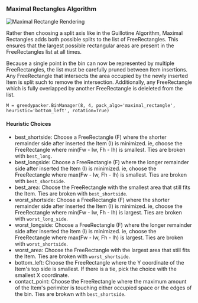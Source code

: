 ### Maximal Rectangles Algorithm
  ![Maximal Rectangle Rendering](../static/maximal_rectangleAlgorithm-bottom_leftHeuristic.png)

  Rather then choosing a split axis like in the Guillotine Algorithm, Maximal
  Rectangles adds both possible splits to the list of FreeRectangles. This
  ensures that the largest possible rectangular areas are present in the
  FreeRectangles list at all times.  

  Because a single point in the bin can now be represented by multiple
  FreeRectangles, the list must be carefully pruned between Item insertions.
  Any FreeRectangle that intersects the area occupied by the newly inserted
  Item is split such to remove the intersection. Additionally, any
  FreeRectangle which is fully overlapped by another FreeRectangle is deleleted
  from the list.

  ```
  M = greedypacker.BinManager(8, 4, pack_algo='maximal_rectangle', heuristic='bottom_left', rotation=True)
  ```


#### Heuristic Choices
* best_shortside:
  Choose a FreeRectangle (F) where the shorter remainder side after
  inserted the Item (I) is minimized. ie, choose the FreeRectangle
  where min(Fw - Iw, Fh - Ih) is smallest. Ties are broken with 
  `best_long`.
* best_longside:
  Choose a FreeRectangle (F) where the longer remainder side after
  inserted the Item (I) is minimized. ie, choose the FreeRectangle
  where max(Fw - Iw, Fh - Ih) is smallest. Ties are broken with
  `best_shortside`.
* best_area:
  Choose the FreeRectangle with the smallest area that still fits
  the Item. Ties are broken with `best_shortside`.
* worst_shortside:
  Choose a FreeRectangle (F) where the shorter remainder side after
  inserted the Item (I) is minimized. ie, choose the FreeRectangle
  where min(Fw - Iw, Fh - Ih) is largest. Ties are broken with 
  `worst_long_side`.
* worst_longside:
  Choose a FreeRectangle (F) where the longer remainder side after
  inserted the Item (I) is minimized. ie, choose the FreeRectangle
  where max(Fw - Iw, Fh - Ih) is largest. Ties are broken with
  `worst_shortside`.
* worst_area:
  Choose the FreeRectangle with the largest area that still fits
  the Item. Ties are broken with `worst_shortside`.
* bottom_left:
  Choose the FreeRectangle where the Y coordinate of the Item's
  top side is smallest. If there is a tie, pick the choice with
  the smallest X coordinate.
* contact_point:
  Choose the FreeRectangle where the maximum amount of the Item's
  perimiter is touching either occupied space or the edges of
  the bin. Ties are brokwn with `best_shortside`.
